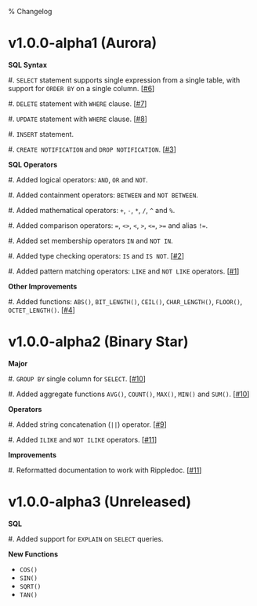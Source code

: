 % Changelog

v1.0.0-alpha1 (Aurora)
======================

**SQL Syntax**

 #. `SELECT` statement supports single expression from a single table, with
    support for `ORDER BY` on a single column.
    [[#6](https://github.com/elliotchance/tesseract/pull/6)]
 
 #. `DELETE` statement with `WHERE` clause.
    [[#7](https://github.com/elliotchance/tesseract/pull/7)]
 
 #. `UPDATE` statement with `WHERE` clause.
    [[#8](https://github.com/elliotchance/tesseract/pull/8)]
 
 #. `INSERT` statement.
 
 #. `CREATE NOTIFICATION` and `DROP NOTIFICATION`.
    [[#3](https://github.com/elliotchance/tesseract/pull/3)]

**SQL Operators**
 
 #. Added logical operators: `AND`, `OR` and `NOT`.
 
 #. Added containment operators: `BETWEEN` and `NOT BETWEEN`.
 
 #. Added mathematical operators: `+`, `-`, `*`, `/`, `^` and `%`.
 
 #. Added comparison operators: `=`, `<>`, `<`, `>`, `<=`, `>=` and alias `!=`.
 
 #. Added set membership operators `IN` and `NOT IN`.
 
 #. Added type checking operators: `IS` and `IS NOT`.
    [[#2](https://github.com/elliotchance/tesseract/pull/2)]
 
 #. Added pattern matching operators: `LIKE` and `NOT LIKE` operators.
    [[#1](https://github.com/elliotchance/tesseract/pull/1)]
    
**Other Improvements**
    
 #. Added functions: `ABS()`, `BIT_LENGTH()`, `CEIL()`, `CHAR_LENGTH()`,
    `FLOOR()`, `OCTET_LENGTH()`.
    [[#4](https://github.com/elliotchance/tesseract/pull/4)]


v1.0.0-alpha2 (Binary Star)
===========================

**Major**

 #. `GROUP BY` single column for `SELECT`.
    [[#10](https://github.com/elliotchance/tesseract/pull/10)]

 #. Added aggregate functions `AVG()`, `COUNT()`, `MAX()`, `MIN()` and `SUM()`.
    [[#10](https://github.com/elliotchance/tesseract/pull/10)]
    
**Operators**

 #. Added string concatenation (`||`) operator.
    [[#9](https://github.com/elliotchance/tesseract/pull/9)]

 #. Added `ILIKE` and `NOT ILIKE` operators.
    [[#11](https://github.com/elliotchance/tesseract/pull/11)]

**Improvements**
    
 #. Reformatted documentation to work with Rippledoc.
    [[#11](https://github.com/elliotchance/tesseract/pull/11)]


v1.0.0-alpha3 (Unreleased)
==========================

**SQL**

 #. Added support for `EXPLAIN` on `SELECT` queries.

**New Functions**
 
 * `COS()`
 * `SIN()`
 * `SQRT()`
 * `TAN()`
